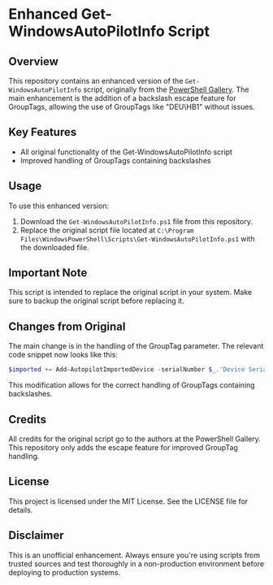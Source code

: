 # Enhanced Get-WindowsAutoPilotInfo Script

## Overview

This repository contains an enhanced version of the `Get-WindowsAutoPilotInfo` script, originally from the [PowerShell Gallery](https://www.powershellgallery.com/packages/Get-WindowsAutoPilotInfo/3.9). The main enhancement is the addition of a backslash escape feature for GroupTags, allowing the use of GroupTags like "DEU\HB1" without issues.

## Key Features

- All original functionality of the Get-WindowsAutoPilotInfo script
- Improved handling of GroupTags containing backslashes

## Usage

To use this enhanced version:

1. Download the `Get-WindowsAutoPilotInfo.ps1` file from this repository.
2. Replace the original script file located at `C:\Program Files\WindowsPowerShell\Scripts\Get-WindowsAutoPilotInfo.ps1` with the downloaded file.

## Important Note

This script is intended to replace the original script in your system. Make sure to backup the original script before replacing it.

## Changes from Original

The main change is in the handling of the GroupTag parameter. The relevant code snippet now looks like this:

```powershell
$imported += Add-AutopilotImportedDevice -serialNumber $_.'Device Serial Number' -hardwareIdentifier $_.'Hardware Hash' -groupTag ($_.'Group Tag' -replace '\\', '\\') -assignedUser $_.'Assigned User'
```
This modification allows for the correct handling of GroupTags containing backslashes.

## Credits

All credits for the original script go to the authors at the PowerShell Gallery. This repository only adds the escape feature for improved GroupTag handling.

## License
This project is licensed under the MIT License. See the LICENSE file for details.

## Disclaimer

This is an unofficial enhancement. Always ensure you're using scripts from trusted sources and test thoroughly in a non-production environment before deploying to production systems.
